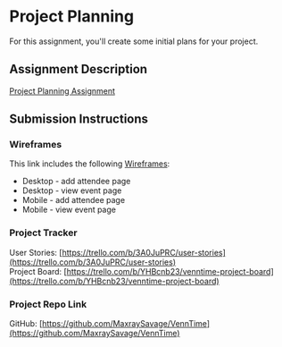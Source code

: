 # Project Planning
For this assignment, you'll create some initial plans for your project.

## Assignment Description
[Project Planning Assignment](https://education.launchcode.org/liftoff/modules/assignments/project-planning)

## Submission Instructions

### Wireframes
This link includes the following [Wireframes](https://github.com/techstyle99/liftoff-assignments/blob/master/P3-Project_Planning/VennTime-wireframes.pdf): 
- Desktop - add attendee page
- Desktop - view event page
- Mobile - add attendee page
- Mobile - view event page 

### Project Tracker
User Stories: [https://trello.com/b/3A0JuPRC/user-stories](https://trello.com/b/3A0JuPRC/user-stories)<br/>
Project Board: [https://trello.com/b/YHBcnb23/venntime-project-board](https://trello.com/b/YHBcnb23/venntime-project-board)


### Project Repo Link

GitHub: [https://github.com/MaxraySavage/VennTime](https://github.com/MaxraySavage/VennTime)
